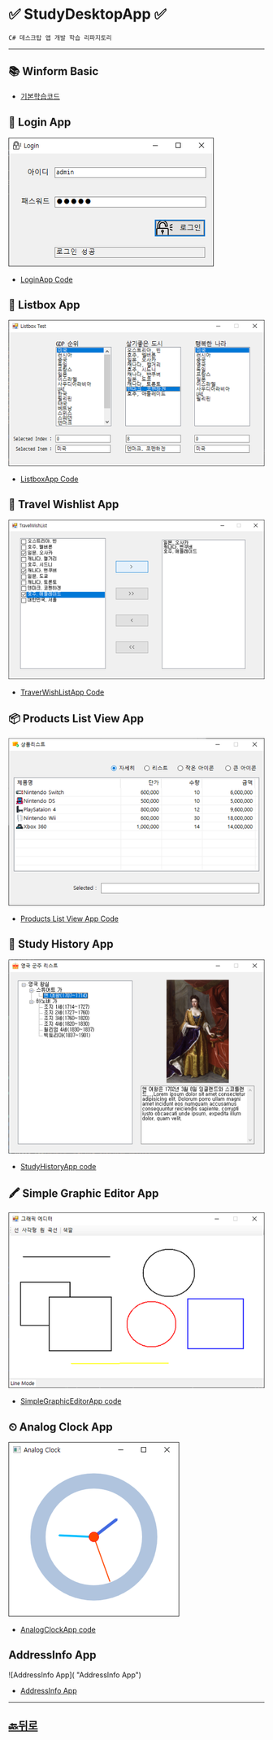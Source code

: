 # ✅ StudyDesktopApp ✅

```
C# 데스크탑 앱 개발 학습 리파지토리 
```
________________________________
## 📚 Winform Basic
* [기본학습코드](https://github.com/JaehyeonHeo/StudyDesktopApp/commit/f824c24b036f3d8b0685ed6ce9bf443d2b77dcae)

## 🔐 Login App 
![LoginAppMain](https://raw.githubusercontent.com/JaehyeonHeo/StudyDesktopApp/86314b00db138d1d2ecf2aa6fb22570a53c214be/images/LoginApp.png "LoginAppMain")  
* [LoginApp Code](WinformApp/PracticeWinApp/PracticeWInApp/LoginApp/FrmLogin.cs "소스코드")  

## 📃 Listbox App
![ListboxAppMain](https://github.com/JaehyeonHeo/StudyDesktopApp/blob/main/images/ListboxApp.png?raw=true "ListboxApp")
* [ListboxApp Code](WinformApp/ExcerciseWinApp/ListboxWinApp/FrmMain.cs "소스코드")

## 📝 Travel Wishlist App
![Travel Wishlist App](https://raw.githubusercontent.com/JaehyeonHeo/StudyDesktopApp/bf8ec2f448d97977ee423fa2473bb658ed4763d5/images/TravelWishListApp.png "TravelWishlist")
* [TraverWishListApp Code](WinformApp/ExcerciseWinApp/TravelWishlistApp/FrmMain.cs "소스코드")  

## 📦 Products List View App
![Products List View App](images/ListViewApp.png "Products List View App")
* [Products List View App Code](WinformApp/ExcerciseWinApp/ListViewApp/FrmMain.cs "소스코드")  

## 👑 Study History App
![StudyHistoryApp](images/StudyHistoryApp.png "study history app")
* [StudyHistoryApp code](WinformApp/ExcerciseWinApp/StudyHistoryApp/FrmMain.cs "소스코드")
  
## 🖍 Simple Graphic Editor App
![SimpleGraphicEditorApp](images/SimpleGraphicEditor.png "study history app")
* [SimpleGraphicEditorApp code](WinformApp/ExcerciseWinApp/SimpleGraphicEditor/FrmMain.cs "소스코드")

## ⏲ Analog Clock App
![AnalogClock App](images/AnalogClockApp.png "analog clock app")
* [AnalogClockApp code](https://github.com/JaehyeonHeo/StudyDesktopApp/tree/main/WPF_App/WpfExcutiveBank/AnlogClockApp "소스코드")

## AddressInfo App
![AddressInfo App]( "AddressInfo App")
* [AddressInfo App](WinformApp/WinFormAdvancedBank/AddressInfoApp/FrmMain.cs "소스코드")
_____________________________________________
## [🔙뒤로]( https://github.com/JaehyeonHeo)
